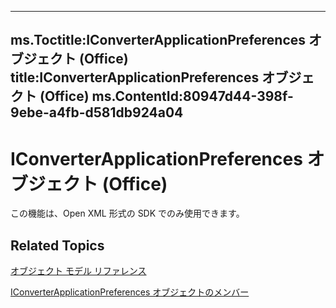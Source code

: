

---
ms.Toctitle:IConverterApplicationPreferences オブジェクト (Office)
title:IConverterApplicationPreferences オブジェクト (Office)
ms.ContentId:80947d44-398f-9ebe-a4fb-d581db924a04
---
# IConverterApplicationPreferences オブジェクト (Office)




この機能は、Open XML 形式の SDK でのみ使用できます。

## Related Topics

[オブジェクト モデル リファレンス](499c789a-aba2-0fad-649a-0ea964cd3b5e.md)

[IConverterApplicationPreferences オブジェクトのメンバー](8a453f08-3086-6baa-be8a-1cd0c81c80ae.md)




